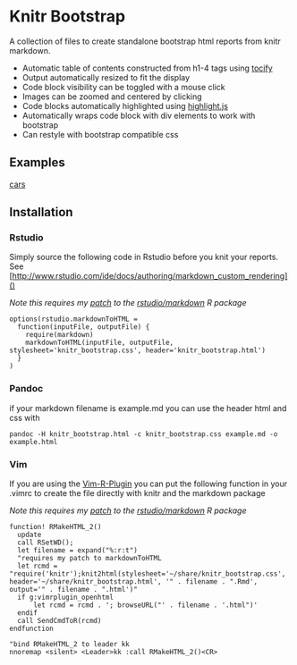 # Knitr Bootstrap #

A collection of files to create standalone bootstrap html reports from knitr markdown.

* Automatic table of contents constructed from h1-4 tags using [tocify]
* Output automatically resized to fit the display
* Code block visibility can be toggled with a mouse click
* Images can be zoomed and centered by clicking
* Code blocks automatically highlighted using [highlight.js]
* Automatically wraps code block with div elements to work with bootstrap
* Can restyle with bootstrap compatible css

## Examples ##
[cars]

## Installation ##

### Rstudio ###

Simply source the following code in Rstudio before you knit your reports.
See [http://www.rstudio.com/ide/docs/authoring/markdown_custom_rendering]()

*Note this requires my [patch] to the [rstudio/markdown] R package*
```
options(rstudio.markdownToHTML =
  function(inputFile, outputFile) {
    require(markdown)
    markdownToHTML(inputFile, outputFile, stylesheet='knitr_bootstrap.css', header='knitr_bootstrap.html')
  }
)
```

### Pandoc ###
if your markdown filename is example.md you can use the header html and css with
```
pandoc -H knitr_bootstrap.html -c knitr_bootstrap.css example.md -o example.html
```

### Vim ###

If you are using the [Vim-R-Plugin](https://github.com/vim-scripts/Vim-R-plugin) you can put the following function in your .vimrc to create the file directly with knitr and the markdown package

*Note this requires my [patch] to the [rstudio/markdown] R package*

```
function! RMakeHTML_2()
  update
  call RSetWD();
  let filename = expand("%:r:t")
  "requires my patch to markdownToHTML
  let rcmd = "require('knitr');knit2html(stylesheet='~/share/knitr_bootstrap.css', header='~/share/knitr_bootstrap.html', '" . filename . ".Rmd', output='" . filename . ".html')"
  if g:vimrplugin_openhtml
      let rcmd = rcmd . '; browseURL("' . filename . '.html")'
  endif
  call SendCmdToR(rcmd)
endfunction

"bind RMakeHTML_2 to leader kk
nnoremap <silent> <Leader>kk :call RMakeHTML_2()<CR>
```

[highlight.js]: https://github.com/isagalaev/highlight.js
[tocify]: http://gregfranko.com/jquery.tocify.js
[patch]: https://github.com/rstudio/markdown/pull/23
[rstudio/markdown]: https://github.com/rstudio/markdown

[cars]: http://htmlpreview.github.com/?https://github.com/jimhester/knitr_bootstrap/blob/master/examples/cars.html
